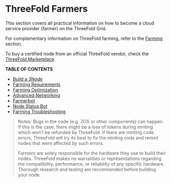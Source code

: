 # ThreeFold Farmers

This section covers all practical information on how to become a cloud service provider (farmer) on the ThreeFold Grid.

For complementary information on ThreeFold farming, refer to the [Farming](../../knowledge_base/farming/farming_toc.md) section.

To buy a certified node from an official ThreeFold vendor, check the [ThreeFold Marketplace](https://marketplace.3node.global/).

**TABLE OF CONTENTS**

- [Build a 3Node](./3node_building/3node_building.md)
- [Farming Requirements](./farming_requirements.md)
- [Farming Optimization](./farming_optimization/farming_optimization.md)
- [Advanced Networking](./advanced_networking/advanced_networking_toc.md)
- [Farmerbot](./farmerbot/farmerbot_intro.md)
- [Node Status Bot](./node_status_bot/node_status_bot.md)
- [Farming Troubleshooting](./farming_troubleshooting.md)

> Notes: Bugs in the code (e.g. ZOS or other components) can happen. If this is the case, there might be a loss of tokens during minting which won't be refunded by ThreeFold. If there are minting code errors, ThreeFold will try its best to fix the minting code and remint nodes that were affected by such errors.
>
> Farmers are solely responsible for the hardware they use to build their nodes.  ThreeFold makes no warranties or representations regarding the compatibility, performance, or reliability of any specific hardware.  Thorough research and testing are recommended before building your node.
